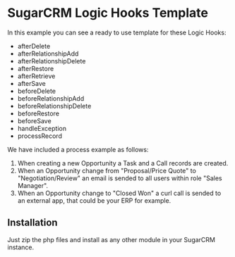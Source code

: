 # SugarCRM Logic Hooks Template

In this example you can see a ready to use template for these Logic Hooks:

* afterDelete
* afterRelationshipAdd
* afterRelationshipDelete
* afterRestore
* afterRetrieve
* afterSave
* beforeDelete
* beforeRelationshipAdd
* beforeRelationshipDelete
* beforeRestore
* beforeSave
* handleException
* processRecord

We have included a process example as follows:

1. When creating a new Opportunity a Task and a Call records are created.
2. When an Opportunity change from "Proposal/Price Quote" to "Negotiation/Review" an email is sended to all users within role "Sales Manager".
3. When an Opportunity change to "Closed Won" a curl call is sended to an external app, that could be your ERP for example.

## Installation

Just zip the php files and install as any other module in your SugarCRM instance.
